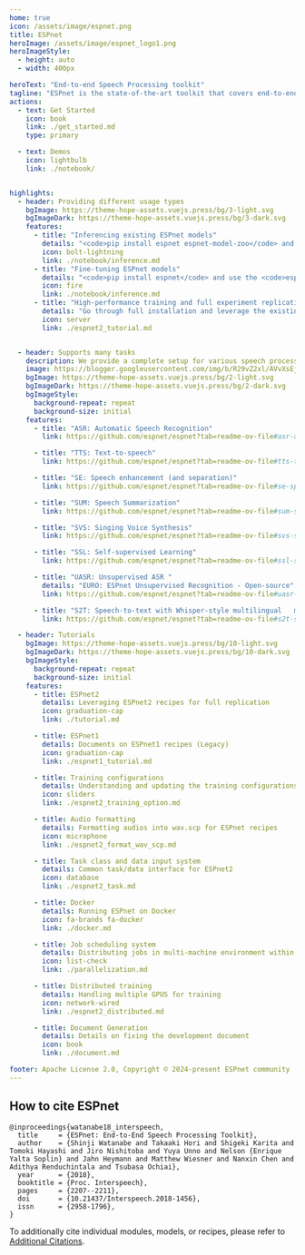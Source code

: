 ```yaml
---
home: true
icon: /assets/image/espnet.png
title: ESPnet
heroImage: /assets/image/espnet_logo1.png
heroImageStyle:
  - height: auto
  - width: 400px

heroText: "End-to-end Speech Processing toolkit"
tagline: "ESPnet is the state-of-the-art toolkit that covers end-to-end speech recognition, text-to-speech, speech translation, speech enhancement, speaker diarization, spoken language understanding, and much more!"
actions:
  - text: Get Started
    icon: book
    link: ./get_started.md
    type: primary

  - text: Demos
    icon: lightbulb
    link: ./notebook/


highlights:
  - header: Providing different usage types
    bgImage: https://theme-hope-assets.vuejs.press/bg/3-light.svg
    bgImageDark: https://theme-hope-assets.vuejs.press/bg/3-dark.svg
    features:
      - title: "Inferencing existing ESPnet models"
        details: "<code>pip install espnet espnet-model-zoo</code> and use it straight away."
        icon: bolt-lightning
        link: ./notebook/inference.md
      - title: "Fine-tuning ESPnet models"
        details: "<code>pip install espnet</code> and use the <code>espnetez</code> module."
        icon: fire
        link: ./notebook/inference.md
      - title: "High-performance training and full experiment replication"
        details: "Go through full installation and leverage the existing recipes."
        icon: server
        link: ./espnet2_tutorial.md


  - header: Supports many tasks
    description: We provide a complete setup for various speech processing tasks.
    image: https://blogger.googleusercontent.com/img/b/R29vZ2xl/AVvXsEj3mOiQTPh_S9XW6m94OQYjucUzUu7L9uEcHP9YsADUGWTcmscynkrLc1Zs8o5rA3G9lSNnEpyHBMCnZzBepYdW8jVofKnLflvOsu-ywIZpQf1Kw5l6tzvhEA1q2cbnFDIzIDlOUOKPOarf/s800/cooking_recipe.png
    bgImage: https://theme-hope-assets.vuejs.press/bg/2-light.svg
    bgImageDark: https://theme-hope-assets.vuejs.press/bg/2-dark.svg
    bgImageStyle:
      background-repeat: repeat
      background-size: initial
    features:
      - title: "ASR: Automatic Speech Recognition"
        link: https://github.com/espnet/espnet?tab=readme-ov-file#asr-automatic-speech-recognition

      - title: "TTS: Text-to-speech"
        link: https://github.com/espnet/espnet?tab=readme-ov-file#tts-text-to-speech

      - title: "SE: Speech enhancement (and separation)"
        link: https://github.com/espnet/espnet?tab=readme-ov-file#se-speech-enhancement-and-separation

      - title: "SUM: Speech Summarization"
        link: https://github.com/espnet/espnet?tab=readme-ov-file#sum-speech-summarization

      - title: "SVS: Singing Voice Synthesis"
        link: https://github.com/espnet/espnet?tab=readme-ov-file#svs-singing-voice-synthesis

      - title: "SSL: Self-supervised Learning"
        link: https://github.com/espnet/espnet?tab=readme-ov-file#ssl-self-supervised-learning

      - title: "UASR: Unsupervised ASR "
        details: "EURO: ESPnet Unsupervised Recognition - Open-source"
        link: https://github.com/espnet/espnet?tab=readme-ov-file#uasr-unsupervised-asr-euro-espnet-unsupervised-recognition---open-source

      - title: "S2T: Speech-to-text with Whisper-style multilingual   multitask models"
        link: https://github.com/espnet/espnet?tab=readme-ov-file#s2t-speech-to-text-with-whisper-style-multilingual-multitask-models

  - header: Tutorials
    bgImage: https://theme-hope-assets.vuejs.press/bg/10-light.svg
    bgImageDark: https://theme-hope-assets.vuejs.press/bg/10-dark.svg
    bgImageStyle:
      background-repeat: repeat
      background-size: initial
    features:
      - title: ESPnet2
        details: Leveraging ESPnet2 recipes for full replication
        icon: graduation-cap
        link: ./tutorial.md

      - title: ESPnet1
        details: Documents on ESPnet1 recipes (Legacy)
        icon: graduation-cap
        link: ./espnet1_tutorial.md

      - title: Training configurations
        details: Understanding and updating the training configurations
        icon: sliders
        link: ./espnet2_training_option.md

      - title: Audio formatting
        details: Formatting audios into wav.scp for ESPnet recipes
        icon: microphone
        link: ./espnet2_format_wav_scp.md

      - title: Task class and data input system
        details: Common task/data interface for ESPnet2
        icon: database
        link: ./espnet2_task.md

      - title: Docker
        details: Running ESPnet on Docker
        icon: fa-brands fa-docker
        link: ./docker.md

      - title: Job scheduling system
        details: Distributing jobs in multi-machine environment within recipes
        icon: list-check
        link: ./parallelization.md

      - title: Distributed training
        details: Handling multiple GPUS for training
        icon: network-wired
        link: ./espnet2_distributed.md

      - title: Document Generation
        details: Details on fixing the development document
        icon: book
        link: ./document.md

footer: Apache License 2.0, Copyright © 2024-present ESPnet community
---
```


## How to cite ESPnet
```
@inproceedings{watanabe18_interspeech,
  title     = {ESPnet: End-to-End Speech Processing Toolkit},
  author    = {Shinji Watanabe and Takaaki Hori and Shigeki Karita and Tomoki Hayashi and Jiro Nishitoba and Yuya Unno and Nelson {Enrique Yalta Soplin} and Jahn Heymann and Matthew Wiesner and Nanxin Chen and Adithya Renduchintala and Tsubasa Ochiai},
  year      = {2018},
  booktitle = {Proc. Interspeech},
  pages     = {2207--2211},
  doi       = {10.21437/Interspeech.2018-1456},
  issn      = {2958-1796},
}
```
To additionally cite individual modules, models, or recipes, please refer to [Additional Citations](./citations.md).
